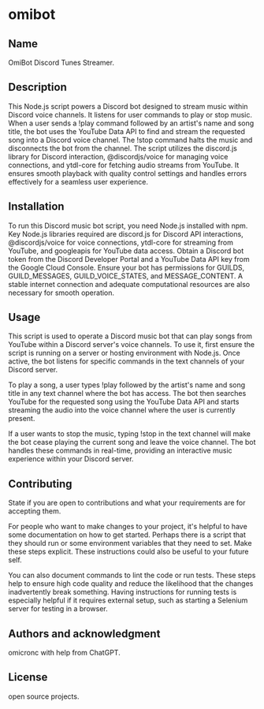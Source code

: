 # omibot

## Name
OmiBot Discord Tunes Streamer.

## Description
This Node.js script powers a Discord bot designed to stream music within Discord voice channels. It listens for user commands to play or stop music. When a user sends a !play command followed by an artist's name and song title, the bot uses the YouTube Data API to find and stream the requested song into a Discord voice channel. The !stop command halts the music and disconnects the bot from the channel. The script utilizes the discord.js library for Discord interaction, @discordjs/voice for managing voice connections, and ytdl-core for fetching audio streams from YouTube. It ensures smooth playback with quality control settings and handles errors effectively for a seamless user experience.

## Installation
To run this Discord music bot script, you need Node.js installed with npm. Key Node.js libraries required are discord.js for Discord API interactions, @discordjs/voice for voice connections, ytdl-core for streaming from YouTube, and googleapis for YouTube data access. Obtain a Discord bot token from the Discord Developer Portal and a YouTube Data API key from the Google Cloud Console. Ensure your bot has permissions for GUILDS, GUILD_MESSAGES, GUILD_VOICE_STATES, and MESSAGE_CONTENT. A stable internet connection and adequate computational resources are also necessary for smooth operation.

## Usage
This script is used to operate a Discord music bot that can play songs from YouTube within a Discord server's voice channels. To use it, first ensure the script is running on a server or hosting environment with Node.js. Once active, the bot listens for specific commands in the text channels of your Discord server.

To play a song, a user types !play followed by the artist's name and song title in any text channel where the bot has access. The bot then searches YouTube for the requested song using the YouTube Data API and starts streaming the audio into the voice channel where the user is currently present.

If a user wants to stop the music, typing !stop in the text channel will make the bot cease playing the current song and leave the voice channel. The bot handles these commands in real-time, providing an interactive music experience within your Discord server.

## Contributing
State if you are open to contributions and what your requirements are for accepting them.

For people who want to make changes to your project, it's helpful to have some documentation on how to get started. Perhaps there is a script that they should run or some environment variables that they need to set. Make these steps explicit. These instructions could also be useful to your future self.

You can also document commands to lint the code or run tests. These steps help to ensure high code quality and reduce the likelihood that the changes inadvertently break something. Having instructions for running tests is especially helpful if it requires external setup, such as starting a Selenium server for testing in a browser.

## Authors and acknowledgment
omicronc with help from ChatGPT.

## License
open source projects.

